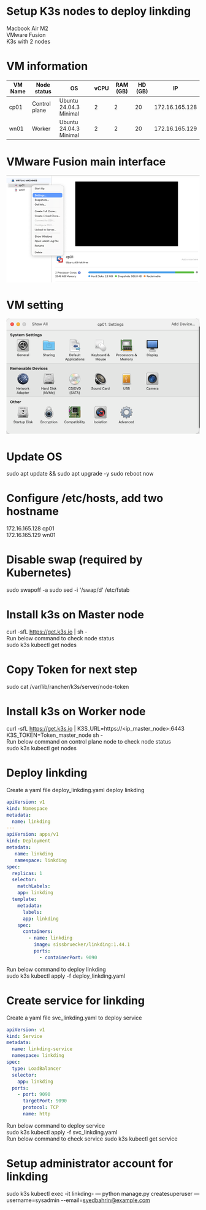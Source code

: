 # Setup K3s nodes to deploy linkding
Macbook Air M2<br>
VMware Fusion<br>
K3s with 2 nodes
# VM information
| VM Name | Node status | OS | vCPU | RAM (GB) | HD (GB) | IP |
|---|---|---|---|---|---|---|
| cp01 | Control plane | Ubuntu 24.04.3 Minimal | 2 | 2 | 20 | 172.16.165.128 |
| wn01 | Worker | Ubuntu 24.04.3 Minimal | 2 | 2 | 20 | 172.16.165.129 |

# VMware Fusion main interface
![Alt text](images/VMware_Fusion_Main.png)

# VM setting
![Alt text](images/VMware_Fusion_VM_setting.png)

# Update OS
sudo apt update && sudo apt upgrade -y
sudo reboot now

# Configure /etc/hosts, add two hostname 
172.16.165.128 cp01<br>
172.16.165.129 wn01

# Disable swap (required by Kubernetes)
sudo swapoff -a
sudo sed -i '/swap/d' /etc/fstab

# Install k3s on Master node
curl -sfL https://get.k3s.io | sh -
<br>Run below command to check node status<br>
sudo k3s kubectl get nodes
# Copy Token for next step
sudo cat /var/lib/rancher/k3s/server/node-token

# Install k3s on Worker node
curl -sfL https://get.k3s.io | K3S_URL=https://<ip_master_node>:6443 K3S_TOKEN=Token_master_node sh -
<br>Run below command on control plane node to check node status<br>
sudo k3s kubectl get nodes
# Deploy linkding
Create a yaml file deploy_linkding.yaml deploy linkding<br>

```yaml
apiVersion: v1
kind: Namespace
metadata:
  name: linkding
---
apiVersion: apps/v1
kind: Deployment
metadata:
   name: linkding
   namespace: linkding
spec:
  replicas: 1
  selector:
    matchLabels:
    app: linkding
  template:
    metadata:
      labels:
      app: linkding
    spec:
      containers:
        - name: linkding
          image: sissbruecker/linkding:1.44.1
          ports:
            - containerPort: 9090 
```
Run below command to deploy linkding<br>
sudo k3s kubectl apply -f deploy_linkding.yaml

# Create service for linkding
Create a yaml file svc_linkding.yaml to deploy service<br>
```yaml
apiVersion: v1
kind: Service
metadata:
  name: linkding-service
  namespace: linkding
spec:
  type: LoadBalancer
  selector:
    app: linkding
  ports:
    - port: 9090
      targetPort: 9090
      protocol: TCP
      name: http
```
Run below command to deploy service<br>
sudo k3s kubectl apply -f svc_linkding.yaml<br>
Run below command to check service
sudo k3s kubectl get service
# Setup administrator account for linkding
sudo k3s kubectl  exec -it linkding- — python manage.py createsuperuser —username=sysadmin --email=syedbahrin@example.com

